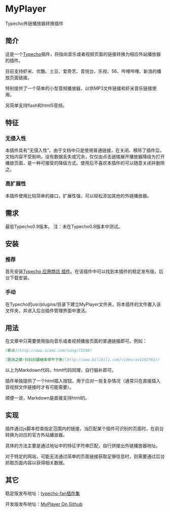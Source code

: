 MyPlayer
========

Typecho外链播放器转换插件



## 简介

这是一个[Typecho][1]插件，将指向音乐或者视频页面的链接转换为相应外站播放器的插件。

目前支持虾米、优酷、土豆、爱奇艺、音悦台、乐视、56、哔哩哔哩、新浪的播放页面链接。

特别提供了一个简单的小型音频播放器，以供MP3文件链接和虾米音乐链接使用。

另简单支持flash和html5音频。

## 特征

### 无侵入性

本插件具有“无侵入性”。由于文档中只是使用普通链接，在关闭、移除了插件后，文档内容不受影响，没有数据丢失或冗余，仅仅由点击链接展开播放器降级为打开播放页面，是一种可接受的降级方式。使用后不喜欢本插件的可以随意关闭并删除之。

### 高扩展性

本插件使用比较简单的接口，扩展性强，可以轻松添加其他的外链播放器。

## 需求

最低Typecho0.9版本。
注：未在Typecho0.8版本中测试。

## 安装

### 推荐

首先安装[Typecho 应用商店 插件][4]。在该插件中可以找到本插件的稳定发布版，后台下载安装。

### 手动

在Typecho的usr/plugins/目录下建立MyPlayer文件夹，将本插件的文件置入该文件夹，并进入后台插件管理界面中激活。

## 用法

在文章中只需要使用指向音乐或者视频播放页面的普通链接即可。例如：

```markdown
[断点](http://www.xiami.com/song/72299)

[欧派之歌·抖抖抖腿根本停不下来](http://www.bilibili.com/video/av1192762/)
```

以上为Markdown代码，html代码同理，自行脑补即可。

插件单独提供了一个html插入按钮，用于应对一些复杂情况（通常只在直接插入音视频文件链接时才有可能需要）。

顺便一说，Markdown是直接支持html的。


## 实现

插件通过js脚本检查指定范围内的链接，当匹配某个插件可识别的页面时，在前台转换为对应的官方外站播放器。

具体的方法主要是通过地址中的特征字符串匹配，自行拼接出外链播放器地址。

对于特定的网站，可能无法通过简单的页面链接获取足够信息时，则需要通过后台抓取页面内容以获得相关数据。

## 其它

稳定版发布地址：[typecho-fan插件集][3]

开发版发布地址：[MyPlayer On Github][2]

[1]:http://typecho.org
[2]:https://github.com/perichr/Typecho_Plugin_MyPlayer
[3]:https://github.com/typecho-fans/plugins/tree/master/MyPlayer
[4]:https://github.com/typecho-app-store/AppStore

